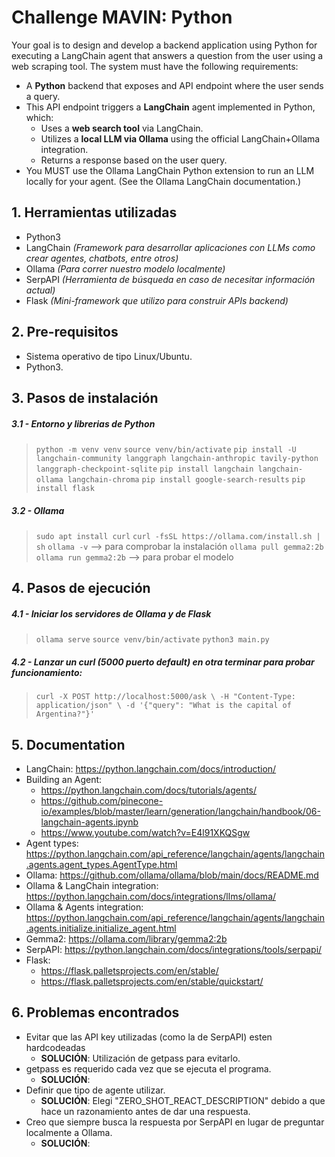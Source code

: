# Challenge MAVIN: Python
Your goal is to design and develop a backend application using Python for executing a LangChain agent that answers a question from the user using a web scraping tool. The system must have the following requirements:
- A **Python** backend that exposes and API endpoint where the user sends a query.
- This API endpoint triggers a **LangChain** agent implemented in Python, which:
	- Uses a **web search tool** via LangChain.
	- Utilizes a **local LLM via Ollama** using the official LangChain+Ollama integration.
	- Returns a response based on the user query.
- You MUST use the Ollama LangChain Python extension to run an LLM locally for your agent. (See the Ollama LangChain documentation.)

## 1. Herramientas utilizadas
- Python3
- LangChain *(Framework para desarrollar aplicaciones con LLMs como crear agentes, chatbots, entre otros)*
- Ollama *(Para correr nuestro modelo localmente)*
- SerpAPI *(Herramienta de búsqueda en caso de necesitar información actual)*
- Flask *(Mini-framework que utilizo para construir APIs backend)*

## 2. Pre-requisitos
- Sistema operativo de tipo Linux/Ubuntu.
- Python3.

## 3. Pasos de instalación
##### 3.1 - Entorno y librerias de Python
> `python -m venv venv`
> `source venv/bin/activate`
> `pip install -U langchain-community langgraph langchain-anthropic tavily-python langgraph-checkpoint-sqlite`
> `pip install langchain langchain-ollama langchain-chroma`
> `pip install google-search-results`
> `pip install flask`

##### 3.2 - Ollama
> `sudo apt install curl`
> `curl -fsSL https://ollama.com/install.sh | sh`
> `ollama -v` --> para comprobar la instalación
> `ollama pull gemma2:2b`
> `ollama run gemma2:2b` --> para probar el modelo

## 4. Pasos de ejecución
##### 4.1 - Iniciar los servidores de Ollama y de Flask
> `ollama serve`
> `source venv/bin/activate`
> `python3 main.py`
 
##### 4.2 - Lanzar un curl (5000 puerto default) en otra terminar para probar funcionamiento:
> `curl -X POST http://localhost:5000/ask \ -H "Content-Type: application/json" \ -d '{"query": "What is the capital of Argentina?"}'`

## 5. Documentation
- LangChain: https://python.langchain.com/docs/introduction/
- Building an Agent: 
    - https://python.langchain.com/docs/tutorials/agents/
    - https://github.com/pinecone-io/examples/blob/master/learn/generation/langchain/handbook/06-langchain-agents.ipynb
    - https://www.youtube.com/watch?v=E4l91XKQSgw
- Agent types: https://python.langchain.com/api_reference/langchain/agents/langchain.agents.agent_types.AgentType.html
- Ollama: https://github.com/ollama/ollama/blob/main/docs/README.md
- Ollama & LangChain integration: https://python.langchain.com/docs/integrations/llms/ollama/
- Ollama & Agents integration: https://python.langchain.com/api_reference/langchain/agents/langchain.agents.initialize.initialize_agent.html
- Gemma2: https://ollama.com/library/gemma2:2b
- SerpAPI: https://python.langchain.com/docs/integrations/tools/serpapi/
- Flask:
    - https://flask.palletsprojects.com/en/stable/
    - https://flask.palletsprojects.com/en/stable/quickstart/

## 6. Problemas encontrados
- Evitar que las API key utilizadas (como la de SerpAPI) esten hardcodeadas
    - **SOLUCIÓN**: Utilización de getpass para evitarlo.
- getpass es requerido cada vez que se ejecuta el programa.
    - **SOLUCIÓN**:
- Definir que tipo de agente utilizar.
    - **SOLUCIÓN**: Elegi "ZERO_SHOT_REACT_DESCRIPTION" debido a que hace un razonamiento antes de dar una respuesta.
- Creo que siempre busca la respuesta por SerpAPI en lugar de preguntar localmente a Ollama.
    - **SOLUCIÓN**: 